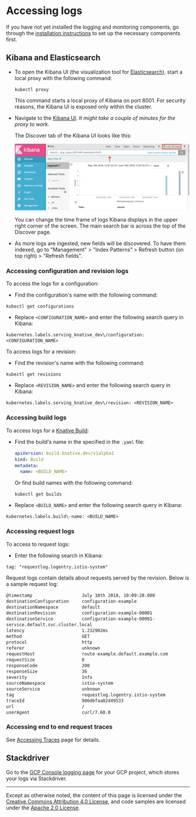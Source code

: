# Accessing logs

If you have not yet installed the logging and monitoring components, go through the
[installation instructions](./installing-logging-metrics-traces.md) to set up the
necessary components first.

## Kibana and Elasticsearch

* To open the Kibana UI (the visualization tool for [Elasticsearch](https://info.elastic.co)),
start a local proxy with the following command:
  ```shell
  kubectl proxy
  ```

  This command starts a local proxy of Kibana on port 8001. For security reasons,
  the Kibana UI is exposed only within the cluster.

* Navigate to the
[Kibana UI](http://localhost:8001/api/v1/namespaces/monitoring/services/kibana-logging/proxy/app/kibana).
*It might take a couple of minutes for the proxy to work*.

  The Discover tab of the Kibana UI looks like this:

  ![Kibana UI Discover tab](./images/kibana-discover-tab-annotated.png)

  You can change the time frame of logs Kibana displays in the upper right corner
  of the screen. The main search bar is across the top of the Discover page.

* As more logs are ingested, new fields will be discovered. To have them indexed,
go to "Management" > "Index Patterns" > Refresh button (on top right) > "Refresh
fields".

<!-- TODO: create a video walkthrough of the Kibana UI -->

### Accessing configuration and revision logs

To access the logs for a configuration:

* Find the configuration's name with the following command:
```
kubectl get configurations
```

* Replace `<CONFIGURATION_NAME>` and enter the following search query in Kibana:
```
kubernetes.labels.serving_knative_dev\/configuration: <CONFIGURATION_NAME>
```

To access logs for a revision:
* Find the revision's name with the following command:
```
kubectl get revisions
```

* Replace `<REVISION_NAME>` and enter the following search query in Kibana:
```
kubernetes.labels.serving_knative_dev\/revision: <REVISION_NAME>
```

### Accessing build logs

To access logs for a [Knative Build](../build/README.md):

* Find the build's name in the specified in the `.yaml` file:
  ```yaml
  apiVersion: build.knative.dev/v1alpha1
  kind: Build
  metadata:
    name: <BUILD_NAME>
  ```
  Or find build names with the following command:
  ```
  kubectl get builds
  ```

* Replace `<BUILD_NAME>` and enter the following search query in Kibana:
```
kubernetes.labels.build\-name: <BUILD_NAME>
```

### Accessing request logs

To access to request logs:
* Enter the following search in Kibana:
```
tag: "requestlog.logentry.istio-system"
```

  Request logs contain details about requests served by the revision. Below is
  a sample request log:

  ```text
  @timestamp                   July 10th 2018, 10:09:28.000
  destinationConfiguration     configuration-example
  destinationNamespace         default
  destinationRevision          configuration-example-00001
  destinationService           configuration-example-00001-service.default.svc.cluster.local
  latency                      1.232902ms
  method                       GET
  protocol                     http
  referer                      unknown
  requestHost                  route-example.default.example.com
  requestSize                  0
  responseCode                 200
  responseSize                 36
  severity                     Info
  sourceNamespace              istio-system
  sourceService                unknown
  tag                          requestlog.logentry.istio-system
  traceId                      986d6faa02d49533
  url                          /
  userAgent                    curl/7.60.0
  ```

### Accessing end to end request traces

See [Accessing Traces](./accessing-traces.md) page for details.

## Stackdriver

Go to the [GCP Console logging page](https://console.cloud.google.com/logs/viewer) for
your GCP project, which stores your logs via Stackdriver.

---

Except as otherwise noted, the content of this page is licensed under the
[Creative Commons Attribution 4.0 License](https://creativecommons.org/licenses/by/4.0/),
and code samples are licensed under the
[Apache 2.0 License](https://www.apache.org/licenses/LICENSE-2.0).
